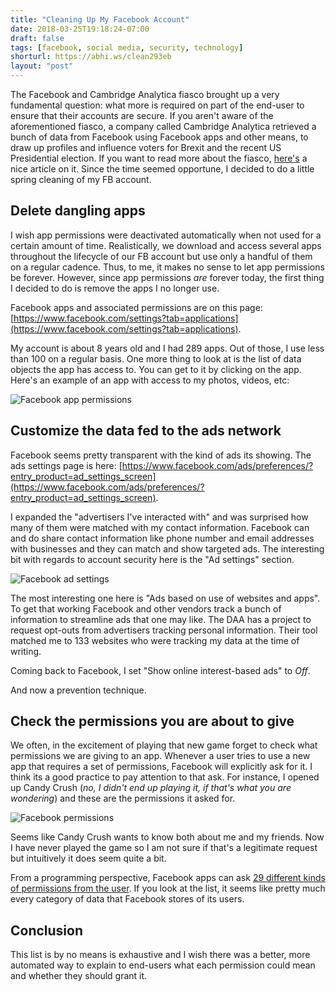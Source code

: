 ```yaml
---
title: "Cleaning Up My Facebook Account"
date: 2018-03-25T19:18:24-07:00
draft: false
tags: [facebook, social media, security, technology]
shorturl: https://abhi.ws/clean293eb
layout: "post"
---
```


The Facebook and Cambridge Analytica fiasco brought up a very fundamental question: what more is required on part of the end-user to ensure that their accounts are secure. If you aren't aware of the aforementioned fiasco, a company called Cambridge Analytica retrieved a bunch of data from Facebook using Facebook apps and other means, to draw up profiles and influence voters for Brexit and the recent US Presidential election. If you want to read more about the fiasco, [here's](https://www.vox.com/policy-and-politics/2018/3/23/17151916/facebook-cambridge-analytica-trump-diagram) a nice article on it. Since the time seemed opportune, I decided to do a little spring cleaning of my FB account.

Delete dangling apps
---------------------------
I wish app permissions were deactivated automatically when not used for a certain amount of time. Realistically, we download and access several apps throughout the lifecycle of our FB account but use only a handful of them on a regular cadence. Thus, to me, it makes no sense to let app permissions be forever. However, since app permissions *are* forever today, the first thing I decided to do is remove the apps I no longer use.

Facebook apps and associated permissions are on this page: [https://www.facebook.com/settings?tab=applications](https://www.facebook.com/settings?tab=applications).

My account is about 8 years old and I had 289 apps. Out of those, I use less than 100 on a regular basis. One more thing to look at is the list of data objects the app has access to. You can get to it by clicking on the app. Here's an example of an app with access to my photos, videos, etc:

![Facebook app permissions](/images/2018-03-25_19-50-26.png)

Customize the data fed to the ads network
------------------------------------------
Facebook seems pretty transparent with the kind of ads its showing. The ads settings page is here: [https://www.facebook.com/ads/preferences/?entry_product=ad_settings_screen](https://www.facebook.com/ads/preferences/?entry_product=ad_settings_screen).

I expanded the "advertisers I've interacted with" and was surprised how many of them were matched with my contact information. Facebook can and do share contact information like phone number and email addresses with businesses and they can match and show targeted ads. The interesting bit with regards to account security here is the "Ad settings" section.

![Facebook ad settings](/images/2018-03-25_20-00-31.png)

The most interesting one here is "Ads based on use of websites and apps". To get that working Facebook and other vendors track a bunch of information to streamline ads that one may like. The DAA has a project to request opt-outs from advertisers tracking personal information. Their tool matched me to 133 websites who were tracking my data at the time of writing.

Coming back to Facebook, I set "Show online interest-based ads" to *Off*.

And now a prevention technique.

Check the permissions you are about to give
---------------------------------------------
We often, in the excitement of playing that new game forget to check what permissions we are giving to an app. Whenever a user tries to use a new app that requires a set of permissions, Facebook will explicitly ask for it. I think its a good practice to pay attention to that ask. For instance, I opened up Candy Crush (*no, I didn't end up playing it, if that's what you are wondering*) and these are the permissions it asked for.

![Facebook permissions](/images/2018-03-25_20-15-33.png)

Seems like Candy Crush wants to know both about me and my friends. Now I have never played the game so I am not sure if that's a legitimate request but intuitively it does seem quite a bit.

From a programming perspective, Facebook apps can ask [29 different kinds of permissions from the user](https://developers.facebook.com/docs/facebook-login/permissions/). If you look at the list, it seems like pretty much every category of data that Facebook stores of its users.

Conclusion
---------------
This list is by no means is exhaustive and I wish there was a better, more automated way to explain to end-users what each permission could mean and whether they should grant it. 